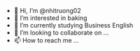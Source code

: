 - 👋 Hi, I’m @nhitruong02
- 👀 I’m interested in baking
- 🌱 I’m currently studying Business English
- 💞️ I’m looking to collaborate on ...
- 📫 How to reach me ...

<!---
nhitruong02/nhitruong02 is a ✨ special ✨ repository because its `README.md` (this file) appears on your GitHub profile.
You can click the Preview link to take a look at your changes.
--->
